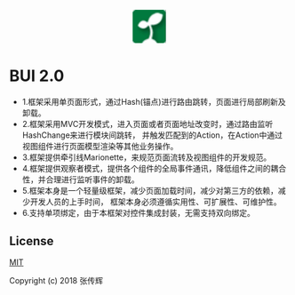 <p align="center"><img width="60" src="docs/images/logo.png" alt="Vue logo" /></p>

# BUI 2.0

* 1.框架采用单页面形式，通过Hash(锚点)进行路由跳转，页面进行局部刷新及卸载。
* 2.框架采用MVC开发模式，进入页面或者页面地址改变时，通过路由监听HashChange来进行模块间跳转， 并触发匹配到的Action，在Action中通过视图组件进行页面模型渲染等其他业务操作。
* 3.框架提供牵引线Marionette，来规范页面流转及视图组件的开发规范。
* 4.框架提供观察者模式，提供各个组件的全局事件通讯，降低组件之间的耦合性，并合理进行监听事件的卸载。
* 5.框架本身是一个轻量级框架，减少页面加载时间，减少对第三方的依赖，减少开发人员的上手时间， 框架本身必须遵循实用性、可扩展性、可维护性。
* 6.支持单项绑定，由于本框架对控件集成封装，无需支持双向绑定。

## License

[MIT](http://opensource.org/licenses/MIT)

Copyright (c) 2018 张传辉